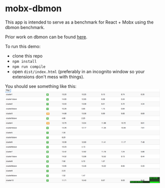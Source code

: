 # mobx-dbmon

This app is intended to serve as a benchmark for React + Mobx using the dbmon benchmark.

Prior work on dbmon can be found [here](https://github.com/mathieuancelin/js-repaint-perfs).

To run this demo:

- clone this repo
- `npm install`
- `npm run compile`
- open `dist/index.html` (preferably in an incognito window so your extensions don't mess with things).


You should see something like this: ![dbmon-screenshot](https://github.com/cafreeman/mobx-dbmon/blob/master/libs/dbmon-screenshot.png)

